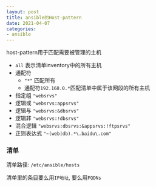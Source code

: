 ```yaml
---
layout: post
title: ansible的Host-pattern
date: 2021-04-07
categories:
- ansible
---
```


host-pattern用于匹配需要被管理的主机<br>

* `all` 表示清单inventory中的所有主机
* 通配符
  * `"*"` 匹配所有
  * 通配符`192.168.0.*`匹配清单中属于该网段的所有主机
* 指定组 `"websrvs"`
* 逻辑或 `"websrvs:appsrvs"`
* 逻辑与 `"websrvs:&dbsrvs"`
* 逻辑非 `"websrvs:!dbsrvs"`
* 混合逻辑 `"websrvs:dbsrvs:&appsrvs:!ftpsrvs"`
* 正则表达式 `"~(web|db).*\.baidu\.com"`

### 清单

清单路径: `/etc/ansible/hosts`

清单里的条目要么用`IP地址`, 要么用`FQDNs`<br>



